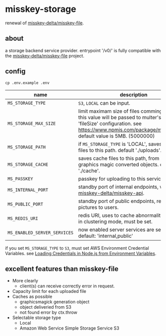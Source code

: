 misskey-storage
===

renewal of [misskey-delta/misskey-file](https://github.com/misskey-delta/misskey-file).

about
---

a storage backend service provider.
entrypoint '/v0/' is fully compatible with the [misskey-delta/misskey-file](https://github.com/misskey-delta/misskey-file) project.

config
---
```
cp .env.example .env
```

name|description
--|--
`MS_STORAGE_TYPE`|`S3`, `LOCAL` can be input.
`MS_STORAGE_MAX_SIZE`|limit maximam size of files comming uploaded. this value will be passed to multer's limit 'fileSize' configuration. see https://www.npmjs.com/package/multer#limits. default value is 5MB. (5000000)
`MS_STORAGE_PATH`|if `MS_STORAGE_TYPE` is 'LOCAL', saves uploaded files to this path. default './uploads'.
`MS_STORAGE_CACHE`|saves cache files to this path, from S3 objects, graphics magic converted objects. default './cache'.
`MS_PASSKEY`|passkey for uploading to this service.
`MS_INTERNAL_PORT`|standby port of internal endpoints, work with [misskey-delta/misskey-api](https://github.com/misskey-delta/misskey-api).
`MS_PUBLIC_PORT`|standby port of public endpoints, return pictures to users.
`MS_REDIS_URI`|redis URI, uses to cache abnormality response. in clustering mode, must be set.
`MS_ENABLED_SERVER_SERVICES`|now enabled server services are selectable. default: 'internal,public'

if you set `MS_STORAGE_TYPE` to `S3`, must set AWS Environment Credential Variables. see [Loading Credentials in Node.js from Environment Variables](http://docs.aws.amazon.com/sdk-for-javascript/v2/developer-guide/loading-node-credentials-environment.html).

excellent features than misskey-file
---
+ More clearly
  * client(s) can receive correctly error in request.
+ Capacity limit for each uploaded file
+ Caches as possible
  * graphicsmagick generation object
  * object deliveried from S3
  * not found error by ctx.throw
+ Selectable storage type
  * Local
  * Amazon Web Service Simple Storage Service S3
